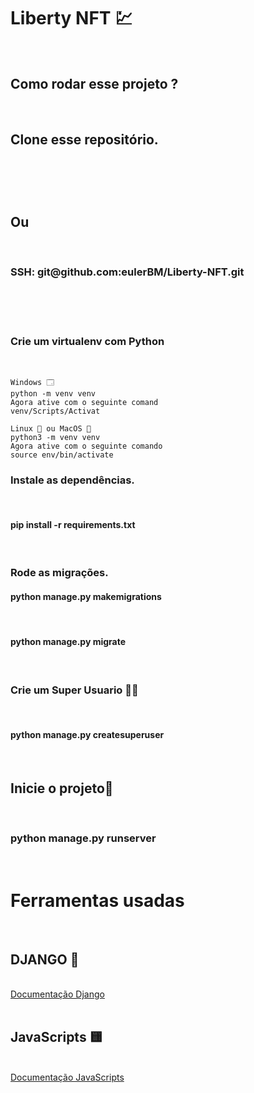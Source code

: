 <h1>Liberty NFT 💹</h1><br>

<h2> Como rodar esse projeto ? </h2><br>

<h2>Clone esse repositório.</h2><br>

<h3 HTTPS: https://github.com/eulerBM/Liberty-NFT.git</h3><br>
<h2>Ou</h2><br>
<h3> SSH: git@github.com:eulerBM/Liberty-NFT.git</h3><br><br><br>

<h3>Crie um virtualenv com Python</h3><br>
  
    Windows 🗔
    python -m venv venv
    Agora ative com o seguinte comand
    venv/Scripts/Activat

    Linux 🐧 ou MacOS 🍎
    python3 -m venv venv 
    Agora ative com o seguinte comando
    source env/bin/activate
    
<h3>Instale as dependências.</h3><br>
    <h4>pip install -r requirements.txt</h4><br>
    
<h3>Rode as migrações.</h3>
    <h4>python manage.py makemigrations</h4><br>
    <h4>python manage.py migrate</h4><br>

<h3> Crie um Super Usuario 🦸‍♂️</h3><br>
<h4>python manage.py createsuperuser</h4><br>

<h2> Inicie o projeto🙂 </h2><br>
<h3>python manage.py runserver</h3><br>


<h1> Ferramentas usadas</h1><br>
<h2>DJANGO 🐍</h2><br>
<a href="https://www.djangoproject.com/">Documentação Django</a><br><br>

 <h2>JavaScripts 🟨</h2><br>
 <a href="https://www.javascript.com/">Documentação JavaScripts</a><br><br>
 



